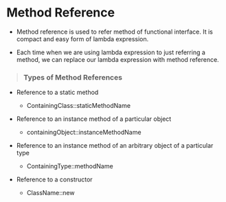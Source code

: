 # Method Reference

- Method reference is used to refer method of functional interface. It is compact and easy form of lambda expression.

- Each time when we are using lambda expression to just referring a method, we can replace our lambda expression with method reference.

> ### Types of Method References

- Reference to a static method

  - ContainingClass::staticMethodName

- Reference to an instance method of a particular object

  - containingObject::instanceMethodName

- Reference to an instance method of an arbitrary object of a particular type

  - ContainingType::methodName

- Reference to a constructor
  - ClassName::new
